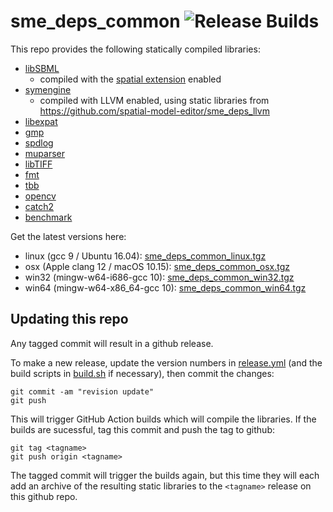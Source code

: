 # sme_deps_common ![Release Builds](https://github.com/spatial-model-editor/sme_deps_common/workflows/Release%20Builds/badge.svg)

This repo provides the following statically compiled libraries:

  - [libSBML](https://github.com/sbmlteam/libsbml)
    - compiled with the [spatial extension](https://sourceforge.net/p/sbml/code/HEAD/tree/trunk/specifications/sbml-level-3/version-1/spatial/specification/spatial-v1-sbml-l3v1-rel0.95.pdf?format=raw) enabled
  - [symengine](https://github.com/symengine/symengine)
    - compiled with LLVM enabled, using static libraries from <https://github.com/spatial-model-editor/sme_deps_llvm>
  - [libexpat](https://libexpat.github.io/)
  - [gmp](https://gmplib.org)
  - [spdlog](https://github.com/gabime/spdlog)
  - [muparser](https://github.com/beltoforion/muparser)
  - [libTIFF](http://www.libtiff.org/)
  - [fmt](https://fmt.dev/)
  - [tbb](https://github.com/intel/tbb)
  - [opencv](https://github.com/opencv/opencv)
  - [catch2](https://github.com/catchorg/Catch2)
  - [benchmark](https://github.com/google/benchmark)

Get the latest versions here:

  - linux (gcc 9 / Ubuntu 16.04): [sme_deps_common_linux.tgz](https://github.com/spatial-model-editor/sme_deps_common/releases/latest/download/sme_deps_common_linux.tgz)
  - osx (Apple clang 12 / macOS 10.15): [sme_deps_common_osx.tgz](https://github.com/spatial-model-editor/sme_deps_common/releases/latest/download/sme_deps_common_osx.tgz)
  - win32 (mingw-w64-i686-gcc 10): [sme_deps_common_win32.tgz](https://github.com/spatial-model-editor/sme_deps_common/releases/latest/download/sme_deps_common_win32.tgz)
  - win64 (mingw-w64-x86_64-gcc 10): [sme_deps_common_win64.tgz](https://github.com/spatial-model-editor/sme_deps_common/releases/latest/download/sme_deps_common_win64.tgz)

## Updating this repo
Any tagged commit will result in a github release.

To make a new release, update the version numbers in [release.yml](https://github.com/spatial-model-editor/sme_deps_common/blob/master/.github/workflows/release.yml#L6) (and the build scripts in [build.sh](https://github.com/spatial-model-editor/sme_deps_common/blob/master/build.sh) if necessary), then commit the changes:
```
git commit -am "revision update"
git push
```
This will trigger GitHub Action builds which will compile the libraries. If the builds are sucessful, tag this commit and push the tag to github:
```
git tag <tagname>
git push origin <tagname>
```
The tagged commit will trigger the builds again, but this time they will each add an archive of the resulting static libraries to the `<tagname>` release on this github repo.
